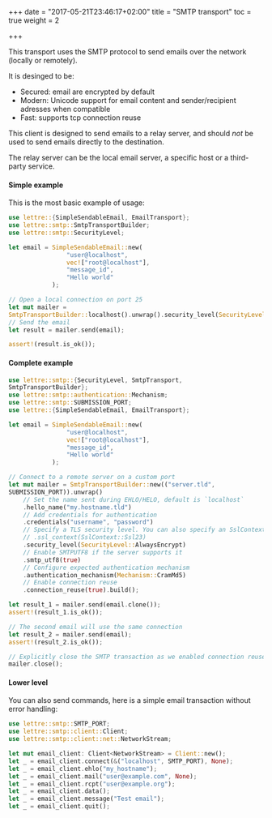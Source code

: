 +++
date = "2017-05-21T23:46:17+02:00"
title = "SMTP transport"
toc = true
weight = 2

+++

This transport uses the SMTP protocol to send emails over the network (locally or remotely).

It is desinged to be:

* Secured: email are encrypted by default
* Modern: Unicode support for email content and sender/recipient adresses when compatible
* Fast: supports tcp connection reuse

This client is designed to send emails to a relay server, and should *not* be used to send
emails directly to the destination.

The relay server can be the local email server, a specific host or a third-party service.

#### Simple example

This is the most basic example of usage:

``` rust
use lettre::{SimpleSendableEmail, EmailTransport};
use lettre::smtp::SmtpTransportBuilder;
use lettre::smtp::SecurityLevel;

let email = SimpleSendableEmail::new(
                "user@localhost",
                vec!["root@localhost"],
                "message_id",
                "Hello world"
            );

// Open a local connection on port 25
let mut mailer =
SmtpTransportBuilder::localhost().unwrap().security_level(SecurityLevel::Opportunistic).build();
// Send the email
let result = mailer.send(email);

assert!(result.is_ok());
```

#### Complete example

``` rust
use lettre::smtp::{SecurityLevel, SmtpTransport,
SmtpTransportBuilder};
use lettre::smtp::authentication::Mechanism;
use lettre::smtp::SUBMISSION_PORT;
use lettre::{SimpleSendableEmail, EmailTransport};

let email = SimpleSendableEmail::new(
                "user@localhost",
                vec!["root@localhost"],
                "message_id",
                "Hello world"
            );

// Connect to a remote server on a custom port
let mut mailer = SmtpTransportBuilder::new(("server.tld",
SUBMISSION_PORT)).unwrap()
    // Set the name sent during EHLO/HELO, default is `localhost`
    .hello_name("my.hostname.tld")
    // Add credentials for authentication
    .credentials("username", "password")
    // Specify a TLS security level. You can also specify an SslContext with
    // .ssl_context(SslContext::Ssl23)
    .security_level(SecurityLevel::AlwaysEncrypt)
    // Enable SMTPUTF8 if the server supports it
    .smtp_utf8(true)
    // Configure expected authentication mechanism
    .authentication_mechanism(Mechanism::CramMd5)
    // Enable connection reuse
    .connection_reuse(true).build();

let result_1 = mailer.send(email.clone());
assert!(result_1.is_ok());

// The second email will use the same connection
let result_2 = mailer.send(email);
assert!(result_2.is_ok());

// Explicitly close the SMTP transaction as we enabled connection reuse
mailer.close();
```

#### Lower level

You can also send commands, here is a simple email transaction without
error handling:

``` rust
use lettre::smtp::SMTP_PORT;
use lettre::smtp::client::Client;
use lettre::smtp::client::net::NetworkStream;

let mut email_client: Client<NetworkStream> = Client::new();
let _ = email_client.connect(&("localhost", SMTP_PORT), None);
let _ = email_client.ehlo("my_hostname");
let _ = email_client.mail("user@example.com", None);
let _ = email_client.rcpt("user@example.org");
let _ = email_client.data();
let _ = email_client.message("Test email");
let _ = email_client.quit();
```

